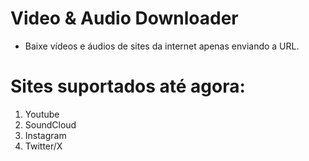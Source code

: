 # Video & Audio Downloader
- Baixe vídeos e áudios de sites da internet apenas enviando a URL.

# Sites suportados até agora:
1. Youtube
2. SoundCloud
3. Instagram
4. Twitter/X
